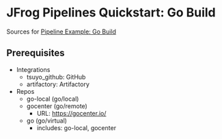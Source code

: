# JFrog Pipelines Quickstart: Go Build

Sources for [Pipeline Example: Go Build](https://www.jfrog.com/confluence/display/JFROG/Pipeline+Example%3A+Go+Build)

## Prerequisites
- Integrations
  - tsuyo_github: GitHub
  - artifactory: Artifactory
- Repos
  - go-local (go/local)
  - gocenter (go/remote)
    - URL: https://gocenter.io/
  - go (go/virtual)
    - includes: go-local, gocenter

